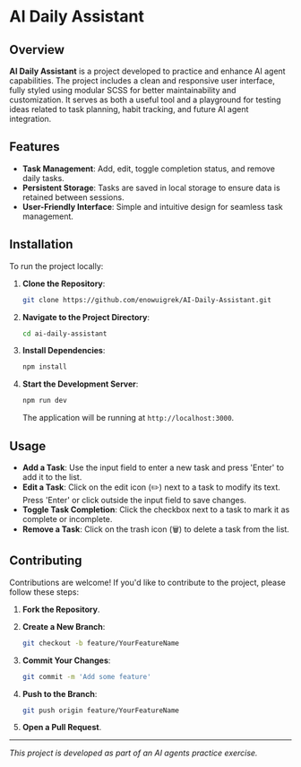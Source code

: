 # AI Daily Assistant

## Overview

**AI Daily Assistant** is a project developed to practice and enhance AI agent capabilities. The project includes a clean and responsive user interface, fully styled using modular SCSS for better maintainability and customization. It serves as both a useful tool and a playground for testing ideas related to task planning, habit tracking, and future AI agent integration.

## Features

- **Task Management**: Add, edit, toggle completion status, and remove daily tasks.
- **Persistent Storage**: Tasks are saved in local storage to ensure data is retained between sessions.
- **User-Friendly Interface**: Simple and intuitive design for seamless task management.

## Installation

To run the project locally:

1. **Clone the Repository**:

   ```bash
   git clone https://github.com/enowuigrek/AI-Daily-Assistant.git
   ```

2. **Navigate to the Project Directory**:

   ```bash
   cd ai-daily-assistant
   ```

3. **Install Dependencies**:

   ```bash
   npm install
   ```

4. **Start the Development Server**:

   ```bash
   npm run dev
   ```

   The application will be running at `http://localhost:3000`.

## Usage

- **Add a Task**: Use the input field to enter a new task and press 'Enter' to add it to the list.
- **Edit a Task**: Click on the edit icon (✏️) next to a task to modify its text. Press 'Enter' or click outside the input field to save changes.
- **Toggle Task Completion**: Click the checkbox next to a task to mark it as complete or incomplete.
- **Remove a Task**: Click on the trash icon (🗑️) to delete a task from the list.

## Contributing

Contributions are welcome! If you'd like to contribute to the project, please follow these steps:

1. **Fork the Repository**.
2. **Create a New Branch**:

   ```bash
   git checkout -b feature/YourFeatureName
   ```

3. **Commit Your Changes**:

   ```bash
   git commit -m 'Add some feature'
   ```

4. **Push to the Branch**:

   ```bash
   git push origin feature/YourFeatureName
   ```

5. **Open a Pull Request**.

---

*This project is developed as part of an AI agents practice exercise.*